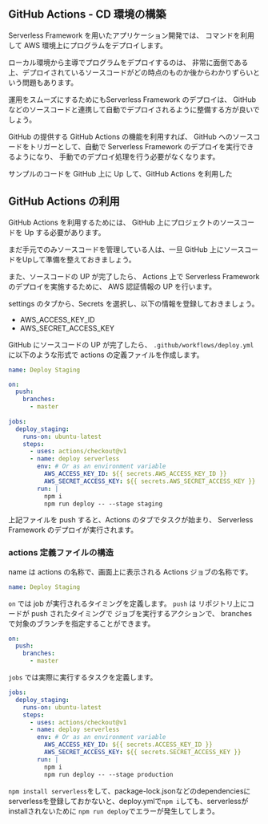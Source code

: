 ## GitHub Actions - CD 環境の構築

Serverless Framework を用いたアプリケーション開発では、
コマンドを利用して AWS 環境上にプログラムをデプロイします。

ローカル環境から主導でプログラムをデプロイするのは、
非常に面倒である上、デプロイされているソースコードがどの時点のものか後からわかりずらいという問題もあります。

運用をスムーズにするためにもServerless Framework のデプロイは、
GitHub などのソースコードと連携して自動でデプロイされるように整備する方が良いでしょう。

GitHub の提供する GitHub Actions の機能を利用すれば、
GitHub へのソースコードをトリガーとして、自動で Serverless Framework のデプロイを実行できるようになり、
手動でのデプロイ処理を行う必要がなくなります。

サンプルのコードを GitHub 上に Up して、GitHub Actions を利用した

## GitHub Actions の利用

GitHub Actions を利用するためには、 GitHub 上にプロジェクトのソースコードを Up する必要があります。

まだ手元でのみソースコードを管理している人は、一旦 GitHub 上にソースコードをUpして準備を整えておきましょう。

また、ソースコードの UP が完了したら、
Actions 上で Serverless Framework のデプロイを実施するために、
AWS 認証情報の UP を行います。

settings のタブから、Secrets を選択し、以下の情報を登録しておきましょう。

- AWS_ACCESS_KEY_ID
- AWS_SECRET_ACCESS_KEY 

GitHub にソースコードの UP が完了したら、 `.github/workflows/deploy.yml` に以下のような形式で
actions の定義ファイルを作成します。

```yaml
name: Deploy Staging

on:
  push:
    branches:
      - master
      
jobs:
  deploy_staging:
    runs-on: ubuntu-latest
    steps:
      - uses: actions/checkout@v1
      - name: deploy serverless
        env: # Or as an environment variable
          AWS_ACCESS_KEY_ID: ${{ secrets.AWS_ACCESS_KEY_ID }}
          AWS_SECRET_ACCESS_KEY: ${{ secrets.AWS_SECRET_ACCESS_KEY }}
        run: |
          npm i
          npm run deploy -- --stage staging
```

上記ファイルを push すると、Actions のタブでタスクが始まり、
Serverless Framework のデプロイが実行されます。

### actions 定義ファイルの構造

name は actions の名称で、画面上に表示される Actions ジョブの名称です。

```yaml
name: Deploy Staging
```

`on` では job が実行されるタイミングを定義します。
`push` は リポジトリ上にコードが push されたタイミングで
ジョブを実行するアクションで、 branches で対象のブランチを指定することができます。

```yaml
on:
  push:
    branches:
      - master
```

`jobs` では実際に実行するタスクを定義します。

```yaml
jobs:
  deploy_staging:
    runs-on: ubuntu-latest
    steps:
      - uses: actions/checkout@v1
      - name: deploy serverless
        env: # Or as an environment variable
          AWS_ACCESS_KEY_ID: ${{ secrets.ACCESS_KEY_ID }}
          AWS_SECRET_ACCESS_KEY: ${{ secrets.SECRET_ACCESS_KEY }}
        run: |
          npm i
          npm run deploy -- --stage production
```

`npm install serverless`をして、package-lock.jsonなどのdependenciesに
serverlessを登録しておかないと、deploy.ymlで`npm i`しても、serverlessがinstallされないために
`npm run deploy`でエラーが発生してしまう。




